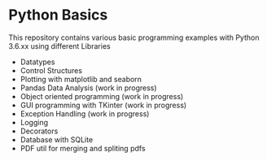 # Python Basics
This repository contains various basic programming examples with Python 3.6.xx using different Libraries

- Datatypes
- Control Structures
- Plotting with matplotlib and seaborn
- Pandas Data Analysis (work in progress)
- Object oriented programming (work in progress)
- GUI programming with TKinter (work in progress)
- Exception Handling (work in progress)
- Logging
- Decorators
- Database with SQLite
- PDF util for merging and spliting pdfs


